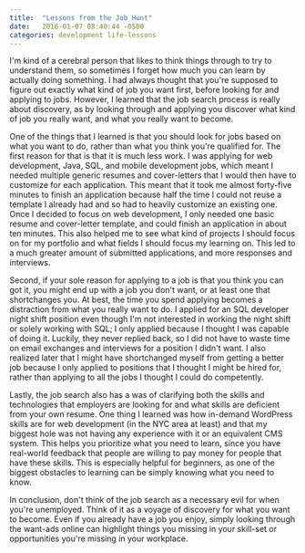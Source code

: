 ```yaml
---
title:  "Lessons from the Job Hunt"
date:   2016-01-07 08:40:44 -0500
categories: development life-lessons
---
```

I'm kind of a cerebral person that likes to think things through to try to understand them, so sometimes I forget how much you can learn by actually doing something. I had always thought that you're supposed to figure out exactly what kind of job you want first, before looking for and applying to jobs. However, I learned that the job search process is really about discovery, as by looking through and applying you discover what kind of job you really want, and what you really want to become.

One of the things that I learned is that you should look for jobs based on what you want to do, rather than what you think you're qualified for. The first reason for that is that it is much less work. I was applying for web development, Java, SQL, and mobile development jobs, which meant I needed multiple generic resumes and cover-letters that I would then have to customize for each application. This meant that it took me almost forty-five minutes to finish an application because half the time I could not reuse a template I already had and so had to heavily customize an existing one. Once I decided to focus on web development, I only needed one basic resume and cover-letter template, and could finish an application in about ten minutes. This also helped me to see what kind of projects I should focus on for my portfolio and what fields I should focus my learning on. This led to a much greater amount of submitted applications, and more responses and interviews.

Second, if your sole reason for applying to a job is that you think you can got it, you might end up with a job you don't want, or at least one that shortchanges you. At best, the time you spend applying becomes a distraction from what you really want to do. I applied for an SQL developer night shift position even though I'm not interested in working the night shift or solely working with SQL; I only applied because I thought I was capable of doing it. Luckily, they never replied back, so I did not have to waste time on email exchanges and interviews for a position I didn't want. I also realized later that I might have shortchanged myself from getting a better job because I only applied to positions that I thought I might be hired for, rather than applying to all the jobs I thought I could do competently.

Lastly, the job search also has a was of clarifying both the skills and technologies that employers are looking for and what skills are deficient from your own resume. One thing I learned was how in-demand WordPress skills are for web development (in the NYC area at least) and that my biggest hole was not having any experience with it or an equivalent CMS system. This helps you prioritize what you need to learn, since you have real-world feedback that people are willing to pay money for people that have these skills. This is especially helpful for beginners, as one of the biggest obstacles to learning can be simply knowing what you need to know.

In conclusion, don't think of the job search as a necessary evil for when you're unemployed. Think of it as a voyage of discovery for what you want to become. Even if you already have a job you enjoy, simply looking through the want-ads online can highlight things you missing in your skill-set or opportunities you're missing in your workplace. 